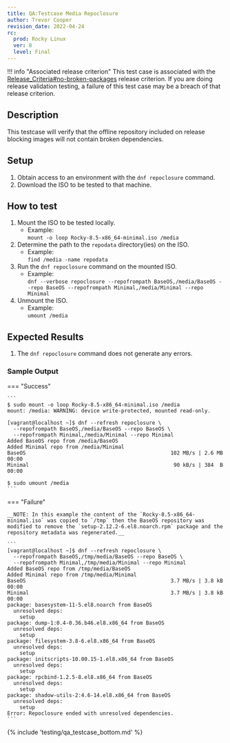 ```yaml
---
title: QA:Testcase Media Repoclosure
author: Trevor Cooper
revision_date: 2022-04-24
rc:
  prod: Rocky Linux
  ver: 8
  level: Final
---
```


!!! info "Associated release criterion"
    This test case is associated with the [Release_Criteria#no-broken-packages](../release_criteria.md#no-broken-packages) release criterion. If you are doing release validation testing, a failure of this test case may be a breach of that release criterion.

## Description
This testcase will verify that the offline repository included on release blocking images will not contain broken dependencies.

## Setup
1. Obtain access to an environment with the `dnf repoclosure` command.
2. Download the ISO to be tested to that machine.

## How to test
1. Mount the ISO to be tested locally.
    - Example:<br>`mount -o loop Rocky-8.5-x86_64-minimal.iso /media`
2. Determine the path to the `repodata` directory(ies) on the ISO.
    - Example:<br>`find /media -name repodata`
3. Run the `dnf repoclosure` command on the mounted ISO.
    - Example:<br>`dnf --verbose repoclosure --repofrompath BaseOS,/media/BaseOS --repo BaseOS --repofrompath Minimal,/media/Minimal --repo Minimal`
4. Unmount the ISO.
    - Example:<br>`umount /media`

## Expected Results
1. The `dnf repoclosure` command does not generate any errors.

<h3>Sample Output</h3>

=== "Success"

    ```
    $ sudo mount -o loop Rocky-8.5-x86_64-minimal.iso /media
    mount: /media: WARNING: device write-protected, mounted read-only.

    [vagrant@localhost ~]$ dnf --refresh repoclosure \
      --repofrompath BaseOS,/media/BaseOS --repo BaseOS \
      --repofrompath Minimal,/media/Minimal --repo Minimal
    Added BaseOS repo from /media/BaseOS
    Added Minimal repo from /media/Minimal
    BaseOS                                               102 MB/s | 2.6 MB     00:00
    Minimal                                               90 kB/s | 384  B     00:00

    $ sudo umount /media
    ```

=== "Failure"

    __NOTE: In this example the content of the `Rocky-8.5-x86_64-minimal.iso` was copied to `/tmp` then the BaseOS repository was modified to remove the `setup-2.12.2-6.el8.noarch.rpm` package and the repository metadata was regenerated.__

    ```
    [vagrant@localhost ~]$ dnf --refresh repoclosure \
      --repofrompath BaseOS,/tmp/media/BaseOS --repo BaseOS \
      --repofrompath Minimal,/tmp/media/Minimal --repo Minimal
    Added BaseOS repo from /tmp/media/BaseOS
    Added Minimal repo from /tmp/media/Minimal
    BaseOS                                               3.7 MB/s | 3.8 kB     00:00
    Minimal                                              3.7 MB/s | 3.8 kB     00:00
    package: basesystem-11-5.el8.noarch from BaseOS
      unresolved deps:
        setup
    package: dump-1:0.4-0.36.b46.el8.x86_64 from BaseOS
      unresolved deps:
        setup
    package: filesystem-3.8-6.el8.x86_64 from BaseOS
      unresolved deps:
        setup
    package: initscripts-10.00.15-1.el8.x86_64 from BaseOS
      unresolved deps:
        setup
    package: rpcbind-1.2.5-8.el8.x86_64 from BaseOS
      unresolved deps:
        setup
    package: shadow-utils-2:4.6-14.el8.x86_64 from BaseOS
      unresolved deps:
        setup
    Error: Repoclosure ended with unresolved dependencies.
    ```

{% include 'testing/qa_testcase_bottom.md' %}
